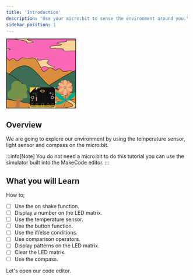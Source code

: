 ```yaml
---
title: 'Introduction'
description: 'Use your micro:bit to sense the environment around you.'
sidebar_position: 1
---
```


![Project cover](./img/EnviroSensing.png)

## Overview

We are going to explore our environment by using the temperature sensor, light sensor and compass on the micro:bit.

:::info[Note]
You do not need a micro:bit to do this tutorial you can use the simulator built into the MakeCode editor.
:::

## What you will Learn

How to;

- [ ] Use the on shake function.
- [ ] Display a number on the LED matrix.
- [ ] Use the temperature sensor.
- [ ] Use the button function.
- [ ] Use the if/else conditions.
- [ ] Use comparison operators.
- [ ] Display patterns on the LED matrix.
- [ ] Clear the LED matrix.
- [ ] Use the compass.
  
Let's open our code editor.
